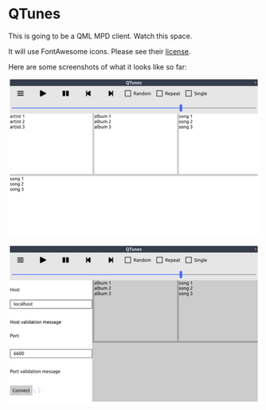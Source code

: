 # QTunes

This is going to be a QML MPD client. Watch this space.

It will use FontAwesome icons. Please see their [license](https://fontawesome.com/license).

Here are some screenshots of what it looks like so far:

![main window](screenshots/screenshot_mainwindow.png)

![connection settings](screenshots/screenshot_connection_settings.png)
